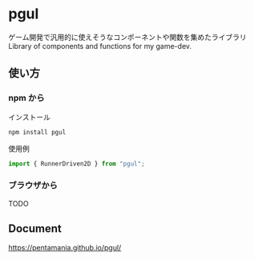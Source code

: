 # pgul

ゲーム開発で汎用的に使えそうなコンポーネントや関数を集めたライブラリ  
Library of components and functions for my game-dev.

## 使い方

### npm から

インストール

```bash
npm install pgul
```

使用例

```js
import { RunnerDriven2D } from "pgul";
```

### ブラウザから

TODO

## Document

https://pentamania.github.io/pgul/
